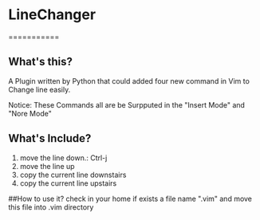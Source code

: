 
# LineChanger
===========
## What's this?
A Plugin written by Python that could added four new command in Vim to Change line easily.

Notice: These Commands all are be Surpputed in the "Insert Mode" and "Nore Mode"

## What's Include?
1. <C-j> move the line down.: Ctrl-j
2. <C-k> move the line up
3. <C-d> copy the current line downstairs
3. <C-u> copy the current line upstairs

##How to use it?
check in your home if exists a file name ".vim"
and move this file into .vim directory
